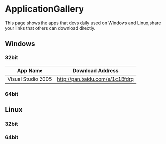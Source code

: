 # ApplicationGallery
This page shows the apps that devs daily used on Windows and Linux,share your links that others can download  directly.
## Windows
### 32bit
App Name | Download Address
---|---
Visual Studio 2005 | http://pan.baidu.com/s/1c1Bfdrq
### 64bit

## Linux
### 32bit

### 64bit
